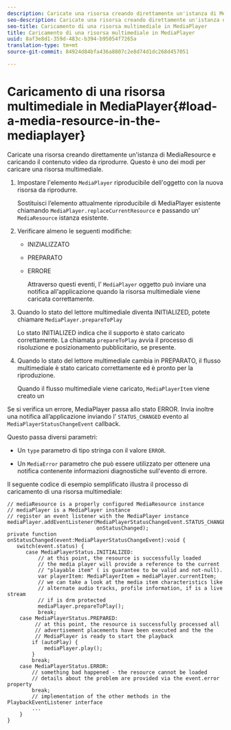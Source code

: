 ```yaml
---
description: Caricate una risorsa creando direttamente un'istanza di MediaResource e caricando il contenuto video da riprodurre. Questo è uno dei modi per caricare una risorsa multimediale.
seo-description: Caricate una risorsa creando direttamente un'istanza di MediaResource e caricando il contenuto video da riprodurre. Questo è uno dei modi per caricare una risorsa multimediale.
seo-title: Caricamento di una risorsa multimediale in MediaPlayer
title: Caricamento di una risorsa multimediale in MediaPlayer
uuid: 8af3e8d1-359d-483c-b394-b95054f7265a
translation-type: tm+mt
source-git-commit: 84924d84bfa436a8807c2e8d74d1dc268d457051

---
```



# Caricamento di una risorsa multimediale in MediaPlayer{#load-a-media-resource-in-the-mediaplayer}

Caricate una risorsa creando direttamente un&#39;istanza di MediaResource e caricando il contenuto video da riprodurre. Questo è uno dei modi per caricare una risorsa multimediale.

1. Impostare l&#39;elemento `MediaPlayer` riproducibile dell&#39;oggetto con la nuova risorsa da riprodurre.

   Sostituisci l’elemento attualmente riproducibile di MediaPlayer esistente chiamando `MediaPlayer.replaceCurrentResource` e passando un’ `MediaResource` istanza esistente.

1. Verificare almeno le seguenti modifiche:

   * INIZIALIZZATO
   * PREPARATO
   * ERRORE

      Attraverso questi eventi, l&#39; `MediaPlayer` oggetto può inviare una notifica all&#39;applicazione quando la risorsa multimediale viene caricata correttamente.

1. Quando lo stato del lettore multimediale diventa INITIALIZED, potete chiamare `MediaPlayer.prepareToPlay`

   Lo stato INITIALIZED indica che il supporto è stato caricato correttamente. La chiamata `prepareToPlay` avvia il processo di risoluzione e posizionamento pubblicitario, se presente.

1. Quando lo stato del lettore multimediale cambia in PREPARATO, il flusso multimediale è stato caricato correttamente ed è pronto per la riproduzione.

   Quando il flusso multimediale viene caricato, `MediaPlayerItem` viene creato un

Se si verifica un errore, MediaPlayer passa allo stato ERROR. Invia inoltre una notifica all’applicazione inviando l’ `STATUS_CHANGED` evento al `MediaPlayerStatusChangeEvent` callback.

Questo passa diversi parametri:
* Un `type` parametro di tipo stringa con il valore `ERROR`.

* Un `MediaError` parametro che può essere utilizzato per ottenere una notifica contenente informazioni diagnostiche sull&#39;evento di errore.


<!--<a id="example_3774607C6F08473282CF0CB7F3D82373"></a>-->

Il seguente codice di esempio semplificato illustra il processo di caricamento di una risorsa multimediale:

```
// mediaResource is a properly configured MediaResource instance 
// mediaPlayer is a MediaPlayer instance 
// register an event listener with the MediaPlayer instance 
mediaPlayer.addEventListener(MediaPlayerStatusChangeEvent.STATUS_CHANGED,  
                             onStatusChanged); 
private function onStatusChanged(event:MediaPlayerStatusChangeEvent):void { 
   switch(event.status) { 
      case MediaPlayerStatus.INITIALIZED: 
          // at this point, the resource is successfully loaded 
          // the media player will provide a reference to the current 
          // "playable item" ( is guarantee to be valid and not-null). 
          var playerItem: MediaPlayerItem = mediaPlayer.currentItem; 
          // we can take a look at the media item characteristics like 
          // alternate audio tracks, profile information, if is a live stream 
          // if is drm protected 
          mediaPlayer.prepareToPlay(); 
          break; 
    case MediaPlayerStatus.PREPARED: 
         // at this point, the resource is successfully processed all  
         // advertisement placements have been executed and the the  
         // MediaPlayer is ready to start the playback 
        if (autoPlay) { 
            mediaPlayer.play(); 
        } 
        break; 
    case MediaPlayerStatus.ERROR: 
        // something bad happened - the resource cannot be loaded 
        // details about the problem are provided via the event.error property 
        break; 
        // implementation of the other methods in the PlaybackEventListener interface 
        ... 
    } 
}
```
